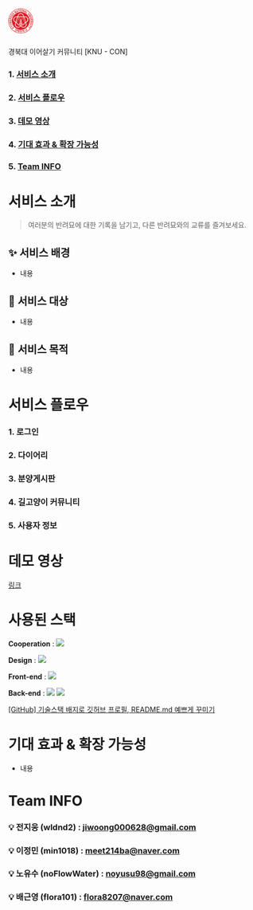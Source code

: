 # <img src="knu_logo.svg" width="50" height="50">
경북대 이어살기 커뮤니티 [KNU - CON]


### 1. [서비스 소개](notion://www.notion.so/928bf1591414452798c30e166d1b8d69#%EC%84%9C%EB%B9%84%EC%8A%A4-%EC%86%8C%EA%B0%9C)

### 2. [서비스 플로우](notion://www.notion.so/928bf1591414452798c30e166d1b8d69#%EC%84%9C%EB%B9%84%EC%8A%A4-%ED%94%8C%EB%A1%9C%EC%9A%B0)

### 3. [데모 영상](notion://www.notion.so/928bf1591414452798c30e166d1b8d69#%EB%8D%B0%EB%AA%A8-%EC%98%81%EC%83%81)

### 4. [기대 효과 & 확장 가능성](notion://www.notion.so/928bf1591414452798c30e166d1b8d69#%EA%B8%B0%EB%8C%80-%ED%9A%A8%EA%B3%BC-&-%ED%99%95%EC%9E%A5-%EA%B0%80%EB%8A%A5%EC%84%B1)

### 5. [Team INFO](notion://www.notion.so/928bf1591414452798c30e166d1b8d69#team-info)

# 서비스 소개

> 여러분의 반려묘에 대한 기록을 남기고, 다른 반려묘와의 교류를 즐겨보세요.
> 

## ✨ 서비스 배경

- 내용

## 🎯 서비스 대상

- 내용

## 🚀 서비스 목적

- 내용

# 서비스 플로우

### 1. 로그인

### 2. 다이어리

### 3. 분양게시판

### 4. 길고양이 커뮤니티

### 5. 사용자 정보

# 데모 영상

[링크](notion://www.notion.so/%EB%A7%81%ED%81%AC)

# 사용된 스택

**Cooperation** :
<img src="https://img.shields.io/badge/GitHub-181717?style=for-the-badge&logo=Github&logoColor=white">

**Design** :
<img src="https://img.shields.io/badge/Figma-F24E1E?style=for-the-badge&logo=Figma&logoColor=white">

**Front-end** :
<img src="https://img.shields.io/badge/Swift-F05138?style=for-the-badge&logo=Swift&logoColor=white">

**Back-end** :
<img src="https://img.shields.io/badge/Spring-6DB33F?style=for-the-badge&logo=Spring&logoColor=white">
<img src="https://img.shields.io/badge/Mysql-4479A1?style=for-the-badge&logo=Mysql&logoColor=white">

[[GitHub] 기술스택 배지로 깃허브 프로필, README.md 예쁘게 꾸미기](https://cocoon1787.tistory.com/689)

# 기대 효과 & 확장 가능성

- 내용

# Team INFO

### 💡 전지웅 (wldnd2) : [jiwoong000628@gmail.com](mailto:jiwoong000628@gmail.com)

### 💡 이정민 (min1018) : [meet214ba@naver.com](mailto:meet214ba@naver.com)

### 💡 노유수 (noFlowWater) : [noyusu98@gmail.com](mailto:noyusu98@gmail.com)

### 💡 배근영 (flora101) : [flora8207@naver.com](mailto:flora8207@naver.com)